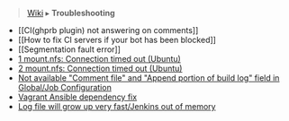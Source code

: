 > [Wiki](Home) ▸ **Troubleshooting**

* [[CI(ghprb plugin) not answering on comments]]
* [[How to fix CI servers if your bot has been blocked]]
* [[Segmentation fault error]]
* [1 mount.nfs: Connection timed out (Ubuntu)](https://github.com/propeoplemd/cibox/issues/300)
* [2 mount.nfs: Connection timed out (Ubuntu)](https://github.com/propeoplemd/cibox/issues/302)
* [Not available "Comment file" and "Append portion of build log" field in Global/Job Configuration](https://github.com/propeoplemd/cibox/issues/223#issuecomment-165734053)
* [Vagrant Ansible dependency fix](https://github.com/propeoplemd/cibox/wiki/Vagrant-Ansible-dependency-fix)
* [Log file will grow up very fast/Jenkins out of memory](https://github.com/propeoplemd/cibox/issues/254)